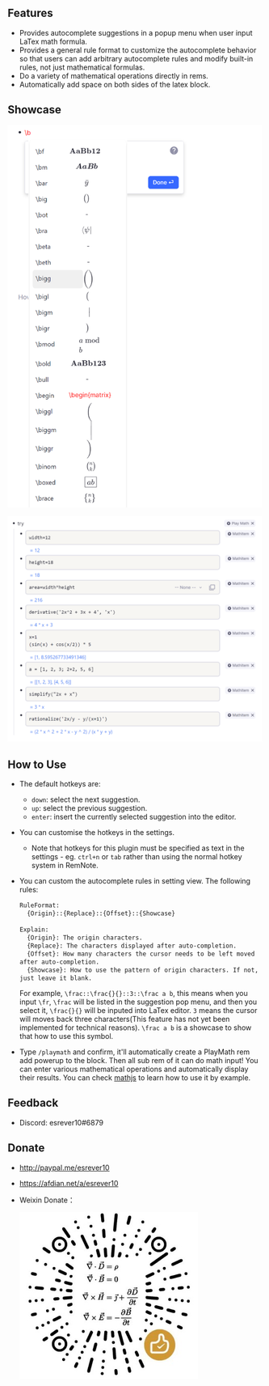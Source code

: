 ## Features

- Provides autocomplete suggestions in a popup menu when user input LaTex math formula.
- Provides a general rule format to customize the autocomplete behavior so that users can add arbitrary autocomplete rules and modify built-in rules, not just mathematical formulas.
- Do a variety of mathematical operations directly in rems.
- Automatically add space on both sides of the latex block.

## Showcase

![](https://raw.githubusercontent.com/esrever10/remnote-plugin-math-helper/main/images/latex.png)

![](https://raw.githubusercontent.com/esrever10/remnote-plugin-math-helper/main/images/math.png)

## How to Use

- The default hotkeys are:
  - `down`: select the next suggestion.
  - `up`: select the previous suggestion.
  - `enter`: insert the currently selected suggestion into the editor.

- You can customise the hotkeys in the settings.
  - Note that hotkeys for this plugin must be specified as text in the settings - eg. `ctrl+n` or `tab` rather than using the normal hotkey system in RemNote.

- You can custom the autocomplete rules in setting view. The following rules: 
  
  ```
  RuleFormat:
    {Origin}::{Replace}::{Offset}::{Showcase}

  Explain:
    {Origin}: The origin characters.
    {Replace}: The characters displayed after auto-completion.
    {Offset}: How many characters the cursor needs to be left moved after auto-completion. 
    {Showcase}: How to use the pattern of origin characters. If not, just leave it blank.
  ```

  For example, `\frac::\frac{}{}::3::\frac a b`, this means when you input `\fr`, `\frac` will be listed in the suggestion pop menu, and then you select it, `\frac{}{}` will be inputed into LaTex editor. `3` means the cursor will moves back three characters(This feature has not yet been implemented for technical reasons). `\frac a b` is a showcase to show that how to use this symbol.

- Type `/playmath` and confirm, it'll automatically create a PlayMath rem add powerup to the block. 
  Then all sub rem of it can do math input!
  You can enter various mathematical operations and automatically display their results. 
  You can check [mathjs](https://mathjs.org/) to learn how to use it by example. 

## Feedback

- Discord: esrever10#6879

## Donate

- http://paypal.me/esrever10
- https://afdian.net/a/esrever10
- Weixin Donate：
  
  ![](https://raw.githubusercontent.com/esrever10/remnote-plugin-texthook/main/images/weixin.jpg)
